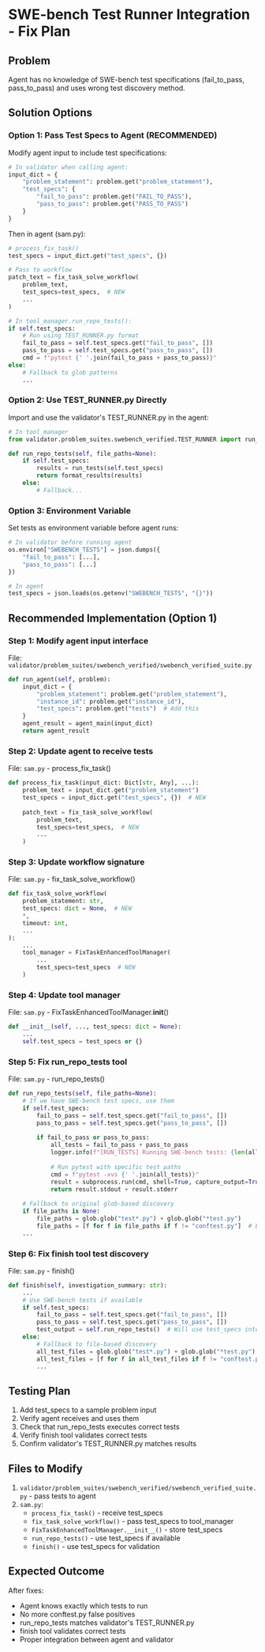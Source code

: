 # SWE-bench Test Runner Integration - Fix Plan

## Problem
Agent has no knowledge of SWE-bench test specifications (fail_to_pass, pass_to_pass) and uses wrong test discovery method.

## Solution Options

### Option 1: Pass Test Specs to Agent (RECOMMENDED)

Modify agent input to include test specifications:

```python
# In validator when calling agent:
input_dict = {
    "problem_statement": problem.get("problem_statement"),
    "test_specs": {
        "fail_to_pass": problem.get("FAIL_TO_PASS"),  
        "pass_to_pass": problem.get("PASS_TO_PASS")
    }
}
```

Then in agent (sam.py):

```python
# process_fix_task()
test_specs = input_dict.get("test_specs", {})

# Pass to workflow
patch_text = fix_task_solve_workflow(
    problem_text,
    test_specs=test_specs,  # NEW
    ...
)

# In tool_manager.run_repo_tests():
if self.test_specs:
    # Run using TEST_RUNNER.py format
    fail_to_pass = self.test_specs.get("fail_to_pass", [])
    pass_to_pass = self.test_specs.get("pass_to_pass", [])
    cmd = f"pytest {' '.join(fail_to_pass + pass_to_pass)}"
else:
    # Fallback to glob patterns
    ...
```

### Option 2: Use TEST_RUNNER.py Directly

Import and use the validator's TEST_RUNNER.py in the agent:

```python
# In tool_manager
from validator.problem_suites.swebench_verified.TEST_RUNNER import run_tests

def run_repo_tests(self, file_paths=None):
    if self.test_specs:
        results = run_tests(self.test_specs)
        return format_results(results)
    else:
        # Fallback...
```

### Option 3: Environment Variable

Set tests as environment variable before agent runs:

```python
# In validator before running agent
os.environ["SWEBENCH_TESTS"] = json.dumps({
    "fail_to_pass": [...],
    "pass_to_pass": [...]
})

# In agent
test_specs = json.loads(os.getenv("SWEBENCH_TESTS", "{}"))
```

## Recommended Implementation (Option 1)

### Step 1: Modify agent input interface

File: `validator/problem_suites/swebench_verified/swebench_verified_suite.py`

```python
def run_agent(self, problem):
    input_dict = {
        "problem_statement": problem.get("problem_statement"),
        "instance_id": problem.get("instance_id"),
        "test_specs": problem.get("tests")  # Add this
    }
    agent_result = agent_main(input_dict)
    return agent_result
```

### Step 2: Update agent to receive tests

File: `sam.py` - process_fix_task()

```python
def process_fix_task(input_dict: Dict[str, Any], ...):
    problem_text = input_dict.get("problem_statement")
    test_specs = input_dict.get("test_specs", {})  # NEW
    
    patch_text = fix_task_solve_workflow(
        problem_text,
        test_specs=test_specs,  # NEW
        ...
    )
```

### Step 3: Update workflow signature

File: `sam.py` - fix_task_solve_workflow()

```python
def fix_task_solve_workflow(
    problem_statement: str, 
    test_specs: dict = None,  # NEW
    *, 
    timeout: int, 
    ...
):
    ...
    tool_manager = FixTaskEnhancedToolManager(
        ...
        test_specs=test_specs  # NEW
    )
```

### Step 4: Update tool manager

File: `sam.py` - FixTaskEnhancedToolManager.__init__()

```python
def __init__(self, ..., test_specs: dict = None):
    ...
    self.test_specs = test_specs or {}
```

### Step 5: Fix run_repo_tests tool

File: `sam.py` - run_repo_tests()

```python
def run_repo_tests(self, file_paths=None):
    # If we have SWE-bench test specs, use them
    if self.test_specs:
        fail_to_pass = self.test_specs.get("fail_to_pass", [])
        pass_to_pass = self.test_specs.get("pass_to_pass", [])
        
        if fail_to_pass or pass_to_pass:
            all_tests = fail_to_pass + pass_to_pass
            logger.info(f"[RUN_TESTS] Running SWE-bench tests: {len(all_tests)} total")
            
            # Run pytest with specific test paths
            cmd = f"pytest -xvs {' '.join(all_tests)}"
            result = subprocess.run(cmd, shell=True, capture_output=True, text=True, timeout=90)
            return result.stdout + result.stderr
    
    # Fallback to original glob-based discovery
    if file_paths is None:
        file_paths = glob.glob("test*.py") + glob.glob("*test.py")
        file_paths = [f for f in file_paths if f != "conftest.py"]  # Exclude conftest
    ...
```

### Step 6: Fix finish tool test discovery

File: `sam.py` - finish()

```python
def finish(self, investigation_summary: str):
    ...
    # Use SWE-bench tests if available
    if self.test_specs:
        fail_to_pass = self.test_specs.get("fail_to_pass", [])
        pass_to_pass = self.test_specs.get("pass_to_pass", [])
        test_output = self.run_repo_tests()  # Will use test_specs internally
    else:
        # Fallback to file-based discovery
        all_test_files = glob.glob("test*.py") + glob.glob("*test.py")
        all_test_files = [f for f in all_test_files if f != "conftest.py"]
        ...
```

## Testing Plan

1. Add test_specs to a sample problem input
2. Verify agent receives and uses them
3. Check that run_repo_tests executes correct tests
4. Verify finish tool validates correct tests
5. Confirm validator's TEST_RUNNER.py matches results

## Files to Modify

1. `validator/problem_suites/swebench_verified/swebench_verified_suite.py` - pass tests to agent
2. `sam.py`:
   - `process_fix_task()` - receive test_specs
   - `fix_task_solve_workflow()` - pass test_specs to tool_manager
   - `FixTaskEnhancedToolManager.__init__()` - store test_specs
   - `run_repo_tests()` - use test_specs if available
   - `finish()` - use test_specs for validation

## Expected Outcome

After fixes:
- Agent knows exactly which tests to run
- No more conftest.py false positives
- run_repo_tests matches validator's TEST_RUNNER.py
- finish tool validates correct tests
- Proper integration between agent and validator
